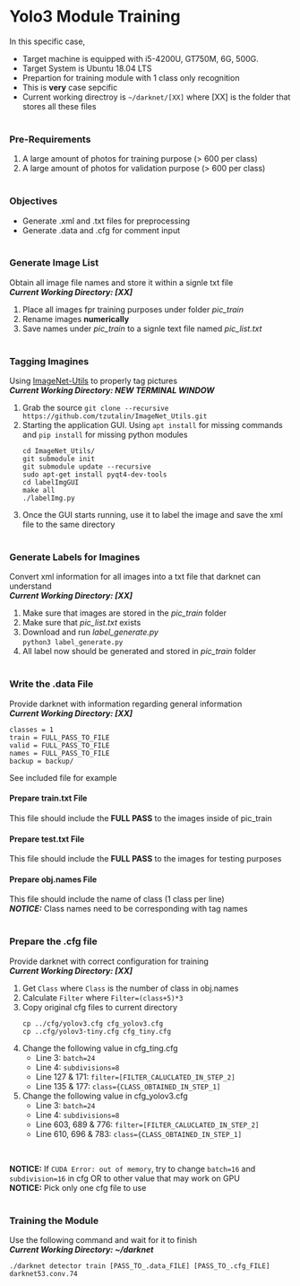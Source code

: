 # Yolo3 Module Training
In this specific case,
  - Target machine is equipped with i5-4200U, GT750M, 6G, 500G.
  - Target System is Ubuntu 18.04 LTS
  - Prepartion for training module with 1 class only recognition
  - This is __very__ case sepcific
  - Current working directroy is `~/darknet/[XX]` where [XX] is the folder that stores all these files
<br/> <br/>


### Pre-Requirements
1. A large amount of photos for training purpose (> 600 per class)
2. A large amount of photos for validation purpose (> 600 per class)
<br/> <br/>


### Objectives
   - Generate .xml and .txt files for preprocessing
   - Generate .data and .cfg for comment input
<br/> <br/>


### Generate Image List
Obtain all image file names and store it within a signle txt file <br/>
  __*Current Working Directory: [XX]*__
1. Place all images fpr training purposes under folder *pic_train*
2. Rename images __numerically__
3. Save names under *pic_train* to a signle text file named *pic_list.txt*
<br/> <br/>


### Tagging Imagines
Using [ImageNet-Utils](https://github.com/UniKerogen/ImageNet_Utils) to properly tag pictures <br/>
__*Current Working Directory: NEW TERMINAL WINDOW*__
1. Grab the source
    `git clone --recursive https://github.com/tzutalin/ImageNet_Utils.git`
2. Starting the application GUI. Using `apt install` for missing commands and `pip install` for missing python modules
    ```
    cd ImageNet_Utils/
    git submodule init
    git submodule update --recursive
    sudo apt-get install pyqt4-dev-tools
    cd labelImgGUI
    make all
    ./labelImg.py
    ```
3. Once the GUI starts running, use it to label the image and save the xml file to the same directory
<br/> <br/>


### Generate Labels for Imagines
Convert xml information for all images into a txt file that darknet can understand <br/>
  __*Current Working Directory: [XX]*__
1. Make sure that images are stored in the *pic_train* folder
2. Make sure that *pic_list.txt* exists
3. Download and run *label_generate.py* <br/>
    `python3 label_generate.py`
4. All label now should be generated and stored in *pic_train* folder
<br/> <br/>


### Write the .data File
Provide darknet with information regarding general information <br/>
  __*Current Working Directory: [XX]*__
```
classes = 1
train = FULL_PASS_TO_FILE
valid = FULL_PASS_TO_FILE
names = FULL_PASS_TO_FILE
backup = backup/
```
See included file for example
<br/>


#### Prepare train.txt File
This file should include the __FULL PASS__ to the images inside of pic_train


#### Prepare test.txt File
This file should include the __FULL PASS__ to the images for testing purposes


#### Prepare obj.names File
This file should include the name of class (1 class per line) <br/>
__*NOTICE:*__ Class names need to be corresponding with tag names
<br/> <br/>

  
### Prepare the .cfg file
Provide darknet with correct configuration for training <br/>
  __*Current Working Directory: [XX]*__
1. Get `Class` where `Class` is the number of class in obj.names 
2. Calculate `Filter` where `Filter=(class+5)*3`
3. Copy original cfg files to current directory
    ```
    cp ../cfg/yolov3.cfg cfg_yolov3.cfg
    cp ..cfg/yolov3-tiny.cfg cfg_tiny.cfg
    ```
4. Change the following value in cfg_ting.cfg
    - Line 3: `batch=24`
    - Line 4: `subdivisions=8`
    - Line 127 & 171: `filter=[FILTER_CALUCLATED_IN_STEP_2]`
    - Line 135 & 177: `class={CLASS_OBTAINED_IN_STEP_1]`
5. Change the following value in cfg_yolov3.cfg
    - Line 3: `batch=24`
    - Line 4: `subdivisions=8`
    - Line 603, 689 & 776: `filter=[FILTER_CALUCLATED_IN_STEP_2]`
    - Line 610, 696 & 783: `class={CLASS_OBTAINED_IN_STEP_1]`
<br/>

  
__NOTICE:__ If `CUDA Error: out of memory`, try to change `batch=16` and `subdivision=16` in cfg OR to other value that may work on GPU <br/>
__NOTICE:__ Pick only one cfg file to use
<br/> <br/>

    
### Training the Module
Use the following command and wait for it to finish <br/>
  __*Current Working Directory: ~/darknet*__
```
./darknet detector train [PASS_TO_.data_FILE] [PASS_TO_.cfg_FILE] darknet53.conv.74
```

